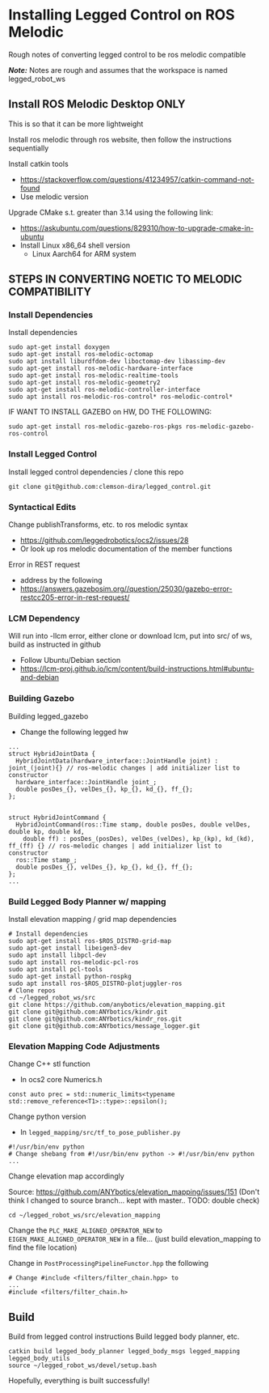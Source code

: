 # Installing Legged Control on ROS Melodic
Rough notes of converting legged control to be ros melodic compatible

***Note:*** Notes are rough and assumes that the workspace is named legged_robot_ws


## Install ROS Melodic Desktop ONLY
This is so that it can be more lightweight

Install ros melodic through ros website, then follow the instructions sequentially

Install catkin tools
- https://stackoverflow.com/questions/41234957/catkin-command-not-found
- Use melodic version

Upgrade CMake s.t. greater than 3.14 using the following link:
- https://askubuntu.com/questions/829310/how-to-upgrade-cmake-in-ubuntu
- Install Linux x86_64 shell version
  - Linux Aarch64 for ARM system 



## STEPS IN CONVERTING NOETIC TO MELODIC COMPATIBILITY
### Install Dependencies
Install dependencies
```
sudo apt-get install doxygen
sudo apt-get install ros-melodic-octomap
sudo apt install liburdfdom-dev liboctomap-dev libassimp-dev
sudo apt-get install ros-melodic-hardware-interface
sudo apt-get install ros-melodic-realtime-tools
sudo apt-get install ros-melodic-geometry2
sudo apt-get install ros-melodic-controller-interface
sudo apt install ros-melodic-ros-control* ros-melodic-control*
```
IF WANT TO INSTALL GAZEBO on HW, DO THE FOLLOWING:
```
sudo apt-get install ros-melodic-gazebo-ros-pkgs ros-melodic-gazebo-ros-control
```

### Install Legged Control
Install legged control dependencies / clone this repo
```
git clone git@github.com:clemson-dira/legged_control.git
```

### Syntactical Edits
Change publishTransforms, etc. to ros melodic syntax
- https://github.com/leggedrobotics/ocs2/issues/28
- Or look up ros melodic documentation of the member functions

Error in REST request
- address by the following
- https://answers.gazebosim.org//question/25030/gazebo-error-restcc205-error-in-rest-request/

### LCM Dependency
Will run into -llcm error, either clone or download lcm, put into src/ of ws, build as instructed in github
- Follow Ubuntu/Debian section
- https://lcm-proj.github.io/lcm/content/build-instructions.html#ubuntu-and-debian

### Building Gazebo 
Building legged_gazebo
- Change the following legged hw
```
...
struct HybridJointData {
  HybridJointData(hardware_interface::JointHandle joint) : joint_(joint){} // ros-melodic changes | add initializer list to constructor
  hardware_interface::JointHandle joint_;
  double posDes_{}, velDes_{}, kp_{}, kd_{}, ff_{};
};


struct HybridJointCommand {
  HybridJointCommand(ros::Time stamp, double posDes, double velDes, double kp, double kd, 
    double ff) : posDes_(posDes), velDes_(velDes), kp_(kp), kd_(kd), ff_(ff) {} // ros-melodic changes | add initializer list to constructor
  ros::Time stamp_;
  double posDes_{}, velDes_{}, kp_{}, kd_{}, ff_{};
};
...
```

### Build Legged Body Planner w/ mapping
Install elevation mapping / grid map dependencies

```
# Install dependencies
sudo apt-get install ros-$ROS_DISTRO-grid-map
sudo apt-get install libeigen3-dev
sudo apt install libpcl-dev
sudo apt install ros-melodic-pcl-ros
sudo apt install pcl-tools
sudo apt-get install python-rospkg
sudo apt install ros-$ROS_DISTRO-plotjuggler-ros
# Clone repos
cd ~/legged_robot_ws/src
git clone https://github.com/anybotics/elevation_mapping.git
git clone git@github.com:ANYbotics/kindr.git
git clone git@github.com:ANYbotics/kindr_ros.git
git clone git@github.com:ANYbotics/message_logger.git
```
### Elevation Mapping Code Adjustments
Change C++ stl function
- In ocs2 core Numerics.h
```
const auto prec = std::numeric_limits<typename std::remove_reference<T1>::type>::epsilon();
```
Change python version
- In `legged_mapping/src/tf_to_pose_publisher.py`
```
#!/usr/bin/env python
# Change shebang from #!/usr/bin/env python -> #!/usr/bin/env python
...
```

Change elevation map accordingly

Source: https://github.com/ANYbotics/elevation_mapping/issues/151 (Don't think I changed to source branch... kept with master.. TODO: double check)

```
cd ~/legged_robot_ws/src/elevation_mapping
```
Change the `PLC_MAKE_ALIGNED_OPERATOR_NEW` to `EIGEN_MAKE_ALIGNED_OPERATOR_NEW` in a file... (just build elevation_mapping to find the file location)

Change in `PostProcessingPipelineFunctor.hpp` the following
```
# Change #include <filters/filter_chain.hpp> to
...
#include <filters/filter_chain.h>
```

## Build
Build from legged control instructions
Build legged body planner, etc.
```
catkin build legged_body_planner legged_body_msgs legged_mapping legged_body_utils
source ~/legged_robot_ws/devel/setup.bash
```
Hopefully, everything is built successfully!


